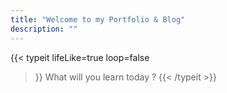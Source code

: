 ```yaml
---
title: "Welcome to my Portfolio & Blog"
description: ""
---
```


{{< typeit
  lifeLike=true
  loop=false
>}}
What will you learn today ?
{{< /typeit >}}